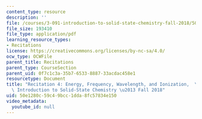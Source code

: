 ```yaml
---
content_type: resource
description: ''
file: /courses/3-091-introduction-to-solid-state-chemistry-fall-2018/50e1280c59c49bcc1dda8fc57834e150_MIT3_091F18_REC4.pdf
file_size: 193410
file_type: application/pdf
learning_resource_types:
- Recitations
license: https://creativecommons.org/licenses/by-nc-sa/4.0/
ocw_type: OCWFile
parent_title: Recitations
parent_type: CourseSection
parent_uid: 0f7c1c3a-35b7-6533-8887-33acdac458e1
resourcetype: Document
title: "Recitation 4: Energy, Frequency, Wavelength, and Ionization,  \u2013 3.091\
  \ Introduction to Solid-State Chemistry \u2013 Fall 2018"
uid: 50e1280c-59c4-9bcc-1dda-8fc57834e150
video_metadata:
  youtube_id: null
---
```

